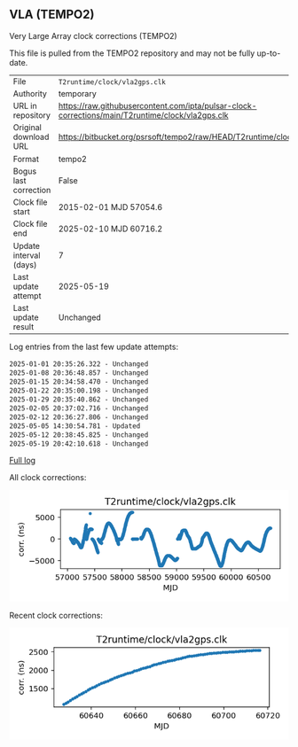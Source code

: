 
## VLA (TEMPO2)

Very Large Array clock corrections (TEMPO2)

This file is pulled from the TEMPO2 repository and may not be fully
up-to-date.

|     |     |
|:--- |:--- |
| File | `T2runtime/clock/vla2gps.clk` |
| Authority | temporary |
| URL in repository | <https://raw.githubusercontent.com/ipta/pulsar-clock-corrections/main/T2runtime/clock/vla2gps.clk> |
| Original download URL | <https://bitbucket.org/psrsoft/tempo2/raw/HEAD/T2runtime/clock/vla2gps.clk> |
| Format | tempo2 |
| Bogus last correction | False |
| Clock file start | 2015-02-01 MJD 57054.6 |
| Clock file end | 2025-02-10 MJD 60716.2 |
| Update interval (days) | 7 |
| Last update attempt | 2025-05-19 |
| Last update result | Unchanged |

Log entries from the last few update attempts:
```
2025-01-01 20:35:26.322 - Unchanged
2025-01-08 20:36:48.857 - Unchanged
2025-01-15 20:34:58.470 - Unchanged
2025-01-22 20:35:00.198 - Unchanged
2025-01-29 20:35:40.862 - Unchanged
2025-02-05 20:37:02.716 - Unchanged
2025-02-12 20:36:27.806 - Unchanged
2025-05-05 14:30:54.781 - Updated
2025-05-12 20:38:45.825 - Unchanged
2025-05-19 20:42:10.618 - Unchanged
```
[Full log](https://raw.githubusercontent.com/ipta/pulsar-clock-corrections/main/log/T2runtime/clock/vla2gps.clk.log)


All clock corrections:

![plot of all clock corrections](vla2gps.clk.png "All corrections")

Recent clock corrections:

![plot of recent clock corrections](vla2gps.clk.short.png "Recent corrections")


